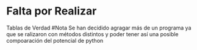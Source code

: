 # Falta por Realizar 
Tablas de Verdad
#Nota
Se han decidido agragar más de un programa ya que se ralizaron con métodos distintos y poder tener así una posible compoaración del potencial de python
